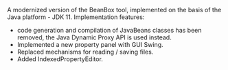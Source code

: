 A modernized version of the BeanBox tool, implemented on the basis of the Java platform - JDK 11.
Implementation features:
- code generation and compilation of JavaBeans classes has been removed, the Java Dynamic Proxy API is used instead.
- Implemented a new property panel with GUI Swing.
- Replaced mechanisms for reading / saving files.
- Added IndexedPropertyEditor.